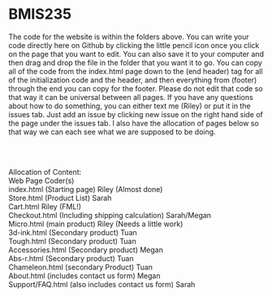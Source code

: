 # BMIS235

The code for the website is within the folders above. You can write your code directly here on Github by clicking the little pencil icon once you click on the page that you want to edit. You can also save it to your computer and then drag and drop the file in the folder that you want it to go. You can copy all of the code from the index.html page down to the (end header) tag for all of the initialization code and the header, and then everything from (footer) through the end you can copy for the footer. Please do not edit that code so that way it can be universal between all pages. If you have any questions about how to do something, you can either text me (Riley) or put it in the issues tab. Just add an issue by clicking new issue on the right hand side of the page under the issues tab. I also have the allocation of pages below so that way we can each see what we are supposed to be doing. 

<br /> 
<br /> 

Allocation of Content: <br /> 
Web Page Coder(s)<br />
index.html (Starting page)         Riley  (Almost done) <br /> 
Store.html (Product List)         Sarah <br /> 
Cart.html            Riley (FML!)<br />
Checkout.html (Including shipping calculation)        Sarah/Megan <br /> 
Micro.html (main product)       Riley (Needs a little work)<br /> 
3d-ink.html (Secondary product)      Tuan<br /> 
Tough.html (Secondary product)       Tuan<br /> 
Accessories.html (Secondary product)      Megan <br /> 
Abs-r.html (Secondary product)         Tuan <br /> 
Chameleon.html (secondary Product)        Tuan <br /> 
About.html (includes contact us form)    Megan <br /> 
Support/FAQ.html (also includes contact us form)    Sarah <br /> 

